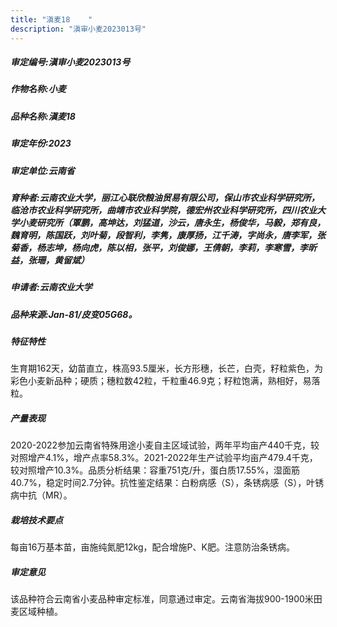 ```yaml
---
title: "滇麦18	"
description: "滇审小麦2023013号"
---
```

##### 审定编号:滇审小麦2023013号

##### 作物名称:小麦

##### 品种名称:滇麦18	

##### 审定年份:2023

##### 审定单位:云南省

##### 育种者:云南农业大学，丽江心联欣粮油贸易有限公司，保山市农业科学研究所，临沧市农业科学研究所，曲靖市农业科学院，德宏州农业科学研究所，四川农业大学小麦研究所（覃鹏，高坤达，刘猛道，沙云，唐永生，杨俊华，马毅，郑有良，魏育明，陈国跃，刘叶菊，段智利，李隽，康厚扬，江千涛，字尚永，唐李军，张菊香，杨志坤，杨向虎，陈以相，张平，刘俊娜，王倩朝，李莉，李寒雪，李昕益，张珊，黄留斌）

##### 申请者:云南农业大学

##### 品种来源:Jan-81/皮变05G68。

##### 特征特性
生育期162天，幼苗直立，株高93.5厘米，长方形穗，长芒，白壳，籽粒紫色，为彩色小麦新品种；硬质；穗粒数42粒，千粒重46.9克；籽粒饱满，熟相好，易落粒。

##### 产量表现
2020-2022参加云南省特殊用途小麦自主区域试验，两年平均亩产440千克，较对照增产4.1%，增产点率58.3%。2021-2022年生产试验平均亩产479.4千克，较对照增产10.3%。品质分析结果：容重751克/升，蛋白质17.55%，湿面筋40.7%，稳定时间2.7分钟。抗性鉴定结果：白粉病感（S），条锈病感（S），叶锈病中抗（MR）。

##### 栽培技术要点
每亩16万基本苗，亩施纯氮肥12kg，配合增施P、K肥。注意防治条锈病。

##### 审定意见
该品种符合云南省小麦品种审定标准，同意通过审定。云南省海拔900-1900米田麦区域种植。
